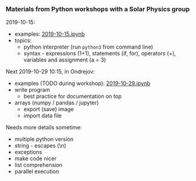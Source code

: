 ### Materials from Python workshops with a Solar Physics group

2019-10-15:
* examples: [2019-10-15.ipynb](2019-10-15.ipynb)
* topics:
  * python interpreter (run `python3` from command line)
  * syntax - expressions (1+1), statements (if, for), operators (+), variables and assignment (a = 3)


Next 2019-10-29 10:15, in Ondrejov:
* examples (TODO during workshop): [2019-10-29.ipynb](2019-10-29.ipynb)
* write program
  * best practice for documentation on top
* arrays (numpy / pandas / jupyter)
  * export (save) image
  * import data file


Needs more details sometime:
* multiple python version
* string - escapes (\n)
* exceptions
* make code nicer
* list comprehension
* parallel execution
